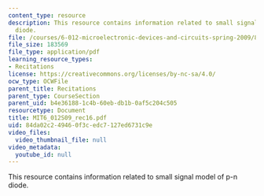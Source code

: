 ```yaml
---
content_type: resource
description: This resource contains information related to small signal model of p-n
  diode.
file: /courses/6-012-microelectronic-devices-and-circuits-spring-2009/84da02c249460f3cedc7127ed6731c9e_MIT6_012S09_rec16.pdf
file_size: 183569
file_type: application/pdf
learning_resource_types:
- Recitations
license: https://creativecommons.org/licenses/by-nc-sa/4.0/
ocw_type: OCWFile
parent_title: Recitations
parent_type: CourseSection
parent_uid: b4e36188-1c4b-60eb-db1b-0af5c204c505
resourcetype: Document
title: MIT6_012S09_rec16.pdf
uid: 84da02c2-4946-0f3c-edc7-127ed6731c9e
video_files:
  video_thumbnail_file: null
video_metadata:
  youtube_id: null
---
```

This resource contains information related to small signal model of p-n diode.